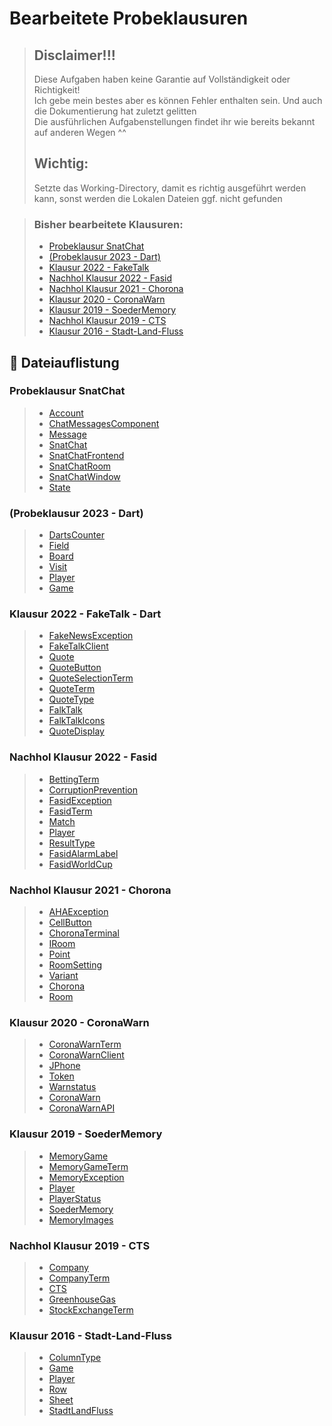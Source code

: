 # Bearbeitete Probeklausuren

> ## Disclaimer!!!
> Diese Aufgaben haben keine Garantie auf Vollständigkeit oder Richtigkeit! <br>
> Ich gebe mein bestes aber es können Fehler enthalten sein. Und auch die Dokumentierung hat zuletzt gelitten <br>
> Die ausführlichen Aufgabenstellungen findet ihr wie bereits bekannt auf anderen Wegen ^^
> ## Wichtig: 
> Setzte das Working-Directory, damit es richtig ausgeführt werden kann, sonst werden die Lokalen Dateien ggf. nicht gefunden

> ### Bisher bearbeitete Klausuren:
> - [Probeklausur SnatChat](#snatchat_mock_exam)
> - [(Probeklausur 2023 - Dart)](#dart_mock_exam_2023)
> - [Klausur 2022 - FakeTalk](#fakeTalk_exam_2022)
> - [Nachhol Klausur 2022 - Fasid](#fasid_extra_exam_2022)
> - [Nachhol Klausur 2021 - Chorona](#chorona_extra_exam_2021)
> - [Klausur 2020 - CoronaWarn](#coronaWarn_exam_2020)
> - [Klausur 2019 - SoederMemory](#memory_exam_2019)
> - [Nachhol Klausur 2019 - CTS](#cts_extra_exam_2019)
> - [Klausur 2016 - Stadt-Land-Fluss](#stadtlandfluss_exam_2016)

## 📗 Dateiauflistung <a name="content"></a>

### Probeklausur SnatChat <a name="snatchat_mock_exam"></a>
> - [Account](snatchat_mock_exam/Account.java)
> - [ChatMessagesComponent](snatchat_mock_exam/ChatMessagesComponent.java)
> - [Message](snatchat_mock_exam/Message.java)
> - [SnatChat](snatchat_mock_exam/SnatChat.java)
> - [SnatChatFrontend](snatchat_mock_exam/SnatChatFrontend.java)
> - [SnatChatRoom](snatchat_mock_exam/SnatChatRoom.java)
> - [SnatChatWindow](snatchat_mock_exam/SnatChatWindow.java)
> - [State](snatchat_mock_exam/State.java)

### (Probeklausur 2023 - Dart) <a name="dart_mock_exam_2023"></a>
> - [DartsCounter](dart_mock_exam_2023/DartsCounter.java)
> - [Field](dart_mock_exam_2023/Field.java)
> - [Board](dart_mock_exam_2023/Board.java)
> - [Visit](dart_mock_exam_2023/Visit.java)
> - [Player](dart_mock_exam_2023/Player.java)
> - [Game](dart_mock_exam_2023/Game.java)

### Klausur 2022 - FakeTalk - Dart <a name="fakeTalk_exam_2022"></a>
> - [FakeNewsException](fakeTalk_exam_2022/selfwritten/FakeNewsException.java)
> - [FakeTalkClient](fakeTalk_exam_2022/selfwritten/FakeTalkClient.java)
> - [Quote](fakeTalk_exam_2022/selfwritten/Quote.java)
> - [QuoteButton](fakeTalk_exam_2022/selfwritten/QuoteButton.java)
> - [QuoteSelectionTerm](fakeTalk_exam_2022/selfwritten/QuoteSelectionTerm.java)
> - [QuoteTerm](fakeTalk_exam_2022/selfwritten/QuoteTerm.java)
> - [QuoteType](fakeTalk_exam_2022/selfwritten/QuoteType.java)
> - [FalkTalk](fakeTalk_exam_2022/provided/FakeTalk.java)
> - [FalkTalkIcons](fakeTalk_exam_2022/provided/FakeTalkIcons.java)
> - [QuoteDisplay](fakeTalk_exam_2022/provided/QuoteDisplay.java)

### Nachhol Klausur 2022 - Fasid <a name="fasid_extra_exam_2022"></a>
> - [BettingTerm](fasid_extra_exam_2022/selfwritten/BettingTerm.java)
> - [CorruptionPrevention](fasid_extra_exam_2022/selfwritten/CorruptionPrevention.java)
> - [FasidException](fasid_extra_exam_2022/selfwritten/FasidException.java)
> - [FasidTerm](fasid_extra_exam_2022/selfwritten/FasidTerm.java)
> - [Match](fasid_extra_exam_2022/selfwritten/Match.java)
> - [Player](fasid_extra_exam_2022/selfwritten/Player.java)
> - [ResultType](fasid_extra_exam_2022/selfwritten/ResultType.java)
> - [FasidAlarmLabel](fasid_extra_exam_2022/provided/FasidAlarmLabel.java)
> - [FasidWorldCup](fasid_extra_exam_2022/provided/FasidWorldCup.java)

### Nachhol Klausur 2021 - Chorona <a name="chorona_extra_exam_2021"></a>
> - [AHAException](chorona_extra_exam_2021/selfwritten/AHAException.java)
> - [CellButton](chorona_extra_exam_2021/selfwritten/CellButton.java)
> - [ChoronaTerminal](chorona_extra_exam_2021/selfwritten/ChoronaTerminal.java)
> - [IRoom](chorona_extra_exam_2021/selfwritten/IRoom.java)
> - [Point](chorona_extra_exam_2021/selfwritten/Point.java)
> - [RoomSetting](chorona_extra_exam_2021/selfwritten/RoomSetting.java)
> - [Variant](chorona_extra_exam_2021/selfwritten/Variant.java)
> - [Chorona](chorona_extra_exam_2021/provided/Chorona.java)
> - [Room](chorona_extra_exam_2021/provided/Room.java)

### Klausur 2020 - CoronaWarn <a name="coronaWarn_exam_2020"></a>
> - [CoronaWarnTerm](coronaWarn_exam_2020/selfwritten/CoronaWarnTerm.java)
> - [CoronaWarnClient](coronaWarn_exam_2020/selfwritten/CoronaWarnClient.java)
> - [JPhone](coronaWarn_exam_2020/selfwritten/JPhone.java)
> - [Token](coronaWarn_exam_2020/selfwritten/Token.java)
> - [Warnstatus](coronaWarn_exam_2020/selfwritten/Warnstatus.java)
> - [CoronaWarn](coronaWarn_exam_2020/provided/CoronaWarn.java)
> - [CoronaWarnAPI](coronaWarn_exam_2020/provided/CoronaWarnAPI.java)

### Klausur 2019 - SoederMemory <a name="memory_exam_2019"></a>
> - [MemoryGame](memory_exam_2019/selfwritten/MemoryGame.java)
> - [MemoryGameTerm](memory_exam_2019/selfwritten/MemoryGameTerm.java)
> - [MemoryException](memory_exam_2019/selfwritten/MemoryException.java)
> - [Player](memory_exam_2019/selfwritten/Player.java)
> - [PlayerStatus](memory_exam_2019/selfwritten/PlayerStatus.java)
> - [SoederMemory](memory_exam_2019/provided/SoederMemory.java)
> - [MemoryImages](memory_exam_2019/provided/MemoryImages.java)

### Nachhol Klausur 2019 - CTS <a name="#cts_extra_exam_2019"></a>
> - [Company](cts_extra_exam_2019/Company.java)
> - [CompanyTerm](cts_extra_exam_2019/CompanyTerm.java)
> - [CTS](cts_extra_exam_2019/CTS.java)
> - [GreenhouseGas](cts_extra_exam_2019/GreenhouseGas.java)
> - [StockExchangeTerm](cts_extra_exam_2019/StockExchangeTerm.java)

### Klausur 2016 - Stadt-Land-Fluss <a name="stadtlandfluss_exam_2016"></a>
> - [ColumnType](stadtlandfluss_exam_2016/selfwritten/ColumnType.java)
> - [Game](stadtlandfluss_exam_2016/selfwritten/Game.java)
> - [Player](stadtlandfluss_exam_2016/selfwritten/Player.java)
> - [Row](stadtlandfluss_exam_2016/selfwritten/Row.java)
> - [Sheet](stadtlandfluss_exam_2016/selfwritten/Sheet.java)
> - [StadtLandFluss](stadtlandfluss_exam_2016/provided/StadtLandFluss.java)